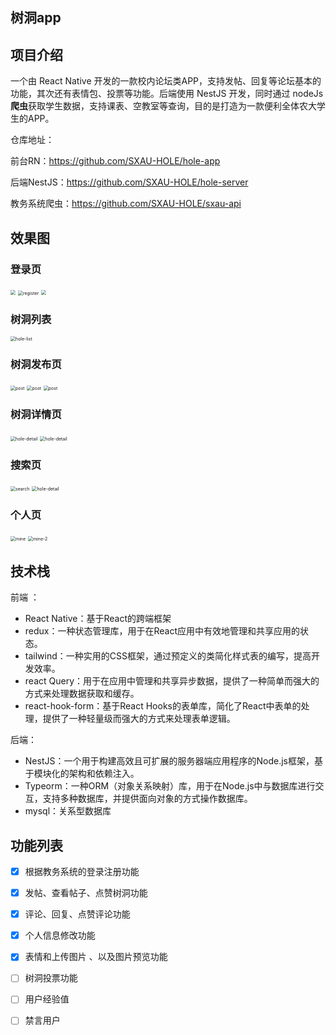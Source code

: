 ## 树洞app

## 项目介绍
一个由 React Native 开发的一款校内论坛类APP，支持发帖、回复等论坛基本的功能，其次还有表情包、投票等功能。后端使用 NestJS 开发，同时通过 nodeJs **爬虫**获取学生数据，支持课表、空教室等查询，目的是打造为一款便利全体农大学生的APP。

仓库地址：

前台RN：https://github.com/SXAU-HOLE/hole-app

后端NestJS：https://github.com/SXAU-HOLE/hole-server

教务系统爬虫：https://github.com/SXAU-HOLE/sxau-api

## 效果图

### 登录页

<div>
<img src="assets\example\login.png" style="zoom: 50%;" />
<img src="assets\example\register.png" alt="register" style="zoom:50%;" />
<img src="assets\example\forget.png" style="zoom: 50%;" />
</div>

### 树洞列表

<div>
    <img src="assets\example\hole-list.png" alt="hole-list" style="zoom:50%;" />
</div>

### 树洞发布页

<div>
    <img src="assets\example\post.png" alt="post" style="zoom:50%;" />
    <img src="assets\example\post-2.png" alt="post" style="zoom:50%;" />
    <img src="assets\example\post-3.png" alt="post" style="zoom:50%;" />
</div>

### 树洞详情页

<div>
<img src="assets\example\hole-detail.png" alt="hole-detail" style="zoom:50%;" />
<img src="assets\example\hole-detail-2.png" alt="hole-detail" style="zoom:50%;" />
</div>

### 搜索页
<div>
<img src="assets\example\search.png" alt="search" style="zoom:50%;" />
<img src="assets\example\search-2.png" alt="hole-detail" style="zoom:50%;" />
</div>


### 个人页

<div>
<img src="assets\example\mine.png" alt="mine" style="zoom:50%;" />
<img src="assets\example\mine-2.png" alt="mine-2" style="zoom:50%;" />
</div>

## 技术栈

前端 ：
 - React Native：基于React的跨端框架
 - redux：一种状态管理库，用于在React应用中有效地管理和共享应用的状态。
 - tailwind：一种实用的CSS框架，通过预定义的类简化样式表的编写，提高开发效率。
 - react Query：用于在应用中管理和共享异步数据，提供了一种简单而强大的方式来处理数据获取和缓存。
 - react-hook-form：基于React Hooks的表单库，简化了React中表单的处理，提供了一种轻量级而强大的方式来处理表单逻辑。

后端：
 - NestJS：一个用于构建高效且可扩展的服务器端应用程序的Node.js框架，基于模块化的架构和依赖注入。
 - Typeorm：一种ORM（对象关系映射）库，用于在Node.js中与数据库进行交互，支持多种数据库，并提供面向对象的方式操作数据库。
 - mysql：关系型数据库

## 功能列表

- [x] 根据教务系统的登录注册功能
- [x] 发帖、查看帖子、点赞树洞功能
- [x] 评论、回复、点赞评论功能
- [x] 个人信息修改功能
- [x] 表情和上传图片 、以及图片预览功能
- [ ] 树洞投票功能
- [ ] 用户经验值
- [ ] 禁言用户

